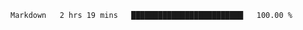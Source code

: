 <!--START_SECTION:waka-->
```text
Markdown   2 hrs 19 mins   █████████████████████████   100.00 % 
```
<!--END_SECTION:waka-->
